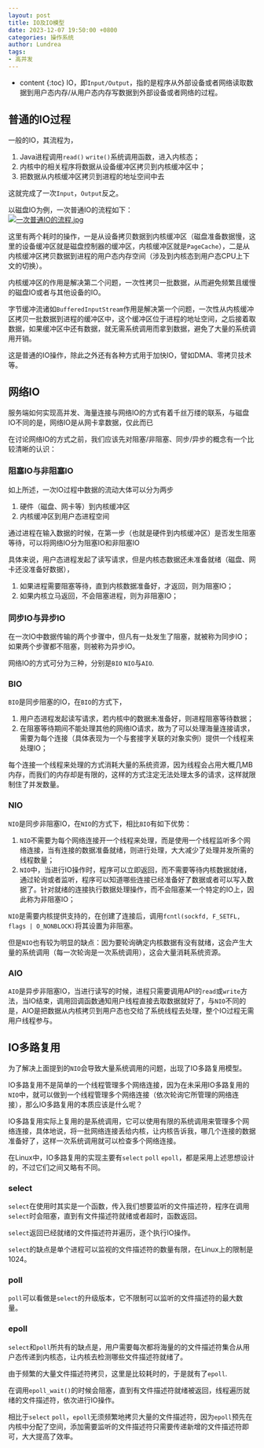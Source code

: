 ```yaml
---
layout: post
title: IO及IO模型
date: 2023-12-07 19:50:00 +0800
categories: 操作系统
author: Lundrea
tags:
- 高并发  
---
```


* content
{:toc}
IO，即`Input/Output`，指的是程序从外部设备或者网络读取数据到用户态内存/从用户态内存写数据到外部设备或者网络的过程。










## 普通的IO过程
一般的IO，其流程为，  
1. Java进程调用`read()` `write()`系统调用函数，进入内核态；  
2. 内核中的相关程序将数据从设备缓冲区拷贝到内核缓冲区中；  
3. 把数据从内核缓冲区拷贝到进程的地址空间中去  

这就完成了一次`Input`，`Output`反之。  

以磁盘IO为例，一次普通IO的流程如下：  
[![一次普通IO的流程.jpg](https://z1.ax1x.com/2023/12/08/pigjMLD.jpg)](https://imgse.com/i/pigjMLD)   

这里有两个耗时的操作，一是从设备拷贝数据到内核缓冲区（磁盘准备数据慢，这里的设备缓冲区就是磁盘控制器的缓冲区，内核缓冲区就是`PageCache`），二是从内核缓冲区拷贝数据到进程的用户态内存空间（涉及到内核态到用户态CPU上下文的切换）。  

内核缓冲区的作用是解决第二个问题，一次性拷贝一批数据，从而避免频繁且缓慢的磁盘IO或者与其他设备的IO。  

字节缓冲流诸如`BufferedInputStream`作用是解决第一个问题，一次性从内核缓冲区拷贝一批数据到进程的缓冲区中，这个缓冲区位于进程的地址空间，之后接着取数据，如果缓冲区中还有数据，就无需系统调用而拿到数据，避免了大量的系统调用开销。  

这是普通的IO操作，除此之外还有各种方式用于加快IO，譬如DMA、零拷贝技术等。  

## 网络IO
服务端如何实现高并发、海量连接与网络IO的方式有着千丝万缕的联系，与磁盘IO不同的是，网络IO是从网卡拿数据，仅此而已  

在讨论网络IO的方式之前，我们应该先对阻塞/非阻塞、同步/异步的概念有一个比较清晰的认识：  
### 阻塞IO与非阻塞IO
如上所述，一次IO过程中数据的流动大体可以分为两步  
1. 硬件（磁盘、网卡等）到内核缓冲区  
2. 内核缓冲区到用户态进程空间  

通过进程在输入数据的时候，在第一步（也就是硬件到内核缓冲区）是否发生阻塞等待，可以将网络IO分为阻塞IO和非阻塞IO  

具体来说，用户态进程发起了读写请求，但是内核态数据还未准备就绪（磁盘、网卡还没准备好数据），
1. 如果进程需要阻塞等待，直到内核数据准备好，才返回，则为阻塞IO；  
2. 如果内核立马返回，不会阻塞进程，则为非阻塞IO；  

### 同步IO与异步IO
在一次IO中数据传输的两个步骤中，但凡有一处发生了阻塞，就被称为同步IO；如果两个步骤都不阻塞，则被称为异步IO。  

网络IO的方式可分为三种，分别是`BIO` `NIO`与`AIO`.  
### BIO
`BIO`是同步阻塞的IO，在`BIO`的方式下，  
1. 用户态进程发起读写请求，若内核中的数据未准备好，则进程阻塞等待数据；
2. 在阻塞等待期间不能处理其他的网络IO请求，故为了可以处理海量连接请求，需要为每个连接（具体表现为一个与套接字关联的对象实例）提供一个线程来处理IO；  

每个连接一个线程来处理的方式消耗大量的系统资源，因为线程会占用大概几MB内存，而我们的内存却是有限的，这样的方式注定无法处理太多的请求，这样就限制住了并发数量。  

### NIO
`NIO`是同步非阻塞IO，在`NIO`的方式下，相比`BIO`有如下优势：   
1. `NIO`不需要为每个网络连接开一个线程来处理，而是使用一个线程监听多个网络连接，当有连接的数据准备就绪，则进行处理，大大减少了处理并发所需的线程数量；  
2. `NIO`中，当进行IO操作时，程序可以立即返回，而不需要等待内核数据就绪，通过轮询或者监听，程序可以知道哪些连接已经准备好了数据或者可以写入数据了。针对就绪的连接执行数据处理操作，而不会阻塞某一个特定的IO上，因此称为非阻塞IO；  

`NIO`是需要内核提供支持的，在创建了连接后，调用`fcntl(sockfd, F_SETFL, flags | O_NONBLOCK)`将其设置为非阻塞。  

但是`NIO`也有较为明显的缺点：因为要轮询确定内核数据有没有就绪，这会产生大量的系统调用（每一次轮询是一次系统调用），这会大量消耗系统资源。  


### AIO
`AIO`是异步非阻塞IO，当进行读写的时候，进程只需要调用API的`read`或`write`方法，当IO结束，调用回调函数通知用户线程直接去取数据就好了，与`NIO`不同的是，AIO是把数据从内核拷贝到用户态也交给了系统线程去处理，整个IO过程无需用户线程参与。  

## IO多路复用
为了解决上面提到的`NIO`会导致大量系统调用的问题，出现了IO多路复用模型。  

IO多路复用不是简单的一个线程管理多个网络连接，因为在未采用IO多路复用的`NIO`中，就可以做到一个线程管理多个网络连接（依次轮询它所管理的网络连接），那么IO多路复用的本质应该是什么呢？  

IO多路复用实际上复用的是系统调用，它可以使用有限的系统调用来管理多个网络连接，具体地说，将一批网络连接丢给内核，让内核告诉我，哪几个连接的数据准备好了，这样一次系统调用就可以检查多个网络连接。  

在Linux中，IO多路复用的实现主要有`select` `poll` `epoll`，都是采用上述思想设计的，不过它们之间又略有不同。  

### select
`select`在使用时其实是一个函数，传入我们想要监听的文件描述符，程序在调用`select`时会阻塞，直到有文件描述符就绪或者超时，函数返回。  

`select`返回已经就绪的文件描述符并遍历，逐个执行IO操作。  

`select`的缺点是单个进程可以监视的文件描述符的数量有限，在Linux上的限制是1024。  

### poll
`poll`可以看做是`select`的升级版本，它不限制可以监听的文件描述符的最大数量。  

### epoll
`select`和`poll`所共有的缺点是，用户需要每次都将海量的的文件描述符集合从用户态传递到内核态，让内核去检测哪些文件描述符就绪了。  

由于频繁的大量文件描述符拷贝，这里是比较耗时的，于是就有了`epoll`.  

在调用`epoll_wait()`的时候会阻塞，直到有文件描述符就绪被返回，线程遍历就绪的文件描述符，依次进行IO操作。  

相比于`select` `poll`，`epoll`无须频繁地拷贝大量的文件描述符，因为`epoll`预先在内核中分配了空间，添加需要监听的文件描述符只需要传递新增的文件描述符即可，大大提高了效率。  


